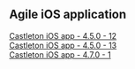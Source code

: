 ## Agile iOS application

[Castleton iOS app - 4.5.0 - 12](itms-services://?action=download-manifest&url=https://dl.dropboxusercontent.com/s/y79puuse8dsbyje/Castleton-4.5.0-12.plist)  
[Castleton iOS app - 4.5.0 - 13](itms-services://?action=download-manifest&url=https://dl.dropboxusercontent.com/s/wnzxrba5xxlsi5l/Castleton-4.5.0-13.plist)  
[Castleton iOS app - 4.7.0 - 1](itms-services://?action=download-manifest&url=https://dl.dropboxusercontent.com/s/04q1stak41b6hhq/MRI-Agile-4.7.0-1.plist)  
